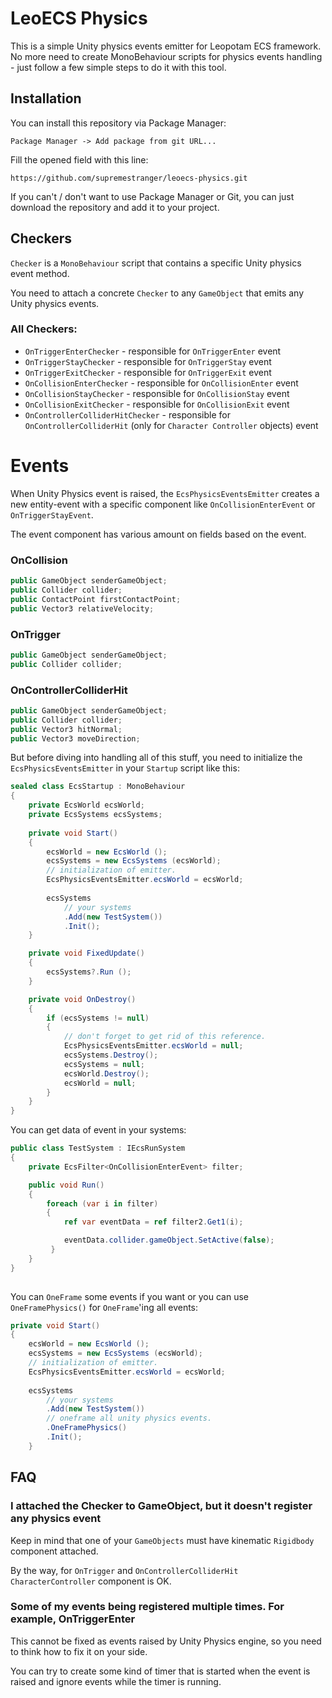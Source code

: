 # LeoECS Physics
This is a simple Unity physics events emitter for Leopotam ECS framework.
No more need to create MonoBehaviour scripts for physics events handling - just follow a few simple steps to do it with this tool.

## Installation
You can install this repository via Package Manager:

`Package Manager -> Add package from git URL...`

Fill the opened field with this line:
```
https://github.com/supremestranger/leoecs-physics.git
```

If you can't / don't want to use Package Manager or Git, you can just download the repository and add it to your project.

## Checkers
`Checker` is a `MonoBehaviour` script that contains a specific Unity physics event method.

You need to attach a concrete `Checker` to any `GameObject` that emits any Unity physics events.

### All Checkers:
* `OnTriggerEnterChecker` - responsible for `OnTriggerEnter` event
* `OnTriggerStayChecker` - responsible for `OnTriggerStay` event
* `OnTriggerExitChecker` - responsible for `OnTriggerExit` event
* `OnCollisionEnterChecker` - responsible for `OnCollisionEnter` event
* `OnCollisionStayChecker` - responsible for `OnCollisionStay` event
* `OnCollisionExitChecker` - responsible for `OnCollisionExit` event
* `OnControllerColliderHitChecker` - responsible for `OnControllerColliderHit` (only for `Character Controller` objects) event

# Events
When Unity Physics event is raised, the `EcsPhysicsEventsEmitter` creates a new entity-event with a specific component like `OnCollisionEnterEvent` or `OnTriggerStayEvent`.

The event component has various amount on fields based on the event.

### OnCollision
```csharp
public GameObject senderGameObject;
public Collider collider;
public ContactPoint firstContactPoint;
public Vector3 relativeVelocity;
```
### OnTrigger
```csharp
public GameObject senderGameObject;
public Collider collider;
```
### OnControllerColliderHit
```csharp
public GameObject senderGameObject;
public Collider collider;
public Vector3 hitNormal;
public Vector3 moveDirection;
```


But before diving into handling all of this stuff, you need to initialize the `EcsPhysicsEventsEmitter` in your `Startup` script like this:

```csharp
sealed class EcsStartup : MonoBehaviour
{
    private EcsWorld ecsWorld;
    private EcsSystems ecsSystems;
        
    private void Start()
    {
        ecsWorld = new EcsWorld ();
        ecsSystems = new EcsSystems (ecsWorld);
        // initialization of emitter.
        EcsPhysicsEventsEmitter.ecsWorld = ecsWorld;
            
        ecsSystems
            // your systems
            .Add(new TestSystem())
            .Init();
    }

    private void FixedUpdate()
    {
        ecsSystems?.Run ();
    }

    private void OnDestroy()
    {
        if (ecsSystems != null)
        {
            // don't forget to get rid of this reference.
            EcsPhysicsEventsEmitter.ecsWorld = null;
            ecsSystems.Destroy();
            ecsSystems = null;
            ecsWorld.Destroy();
            ecsWorld = null;
        }
    }
}
```

You can get data of event in your systems:

```csharp
public class TestSystem : IEcsRunSystem
{
    private EcsFilter<OnCollisionEnterEvent> filter;

    public void Run()
    {
        foreach (var i in filter)
        {
            ref var eventData = ref filter2.Get1(i);

            eventData.collider.gameObject.SetActive(false);
         }
    }
}
 
```

You can `OneFrame` some events if you want or you can use `OneFramePhysics()` for `OneFrame`'ing all events:
```csharp
private void Start()
{
    ecsWorld = new EcsWorld ();
    ecsSystems = new EcsSystems (ecsWorld);
    // initialization of emitter.
    EcsPhysicsEventsEmitter.ecsWorld = ecsWorld;
            
    ecsSystems
        // your systems
        .Add(new TestSystem())
        // oneframe all unity physics events.
        .OneFramePhysics()
        .Init();
    }
```

## FAQ
### I attached the Checker to GameObject, but it doesn't register any physics event
Keep in mind that one of your `GameObjects` must have kinematic `Rigidbody` component attached.

By the way, for `OnTrigger` and `OnControllerColliderHit` `CharacterController` component is OK.

### Some of my events being registered multiple times. For example, OnTriggerEnter
This cannot be fixed as events raised by Unity Physics engine, so you need to think how to fix it on your side.

You can try to create some kind of timer that is started when the event is raised and ignore events while the timer is running.
